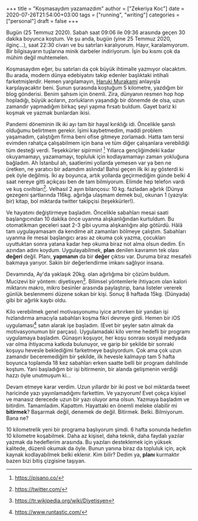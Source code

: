 +++
title = "Koşmasaydım yazamazdım"
author = ["Zekeriya Koc"]
date = 2020-07-26T21:54:00+03:00
tags = ["running", "writing"]
categories = ["personal"]
draft = false
+++

Bugün (25 Temmuz 2020). Sabah saat 09:06 ile 09:36 arasında geçen 30 dakika boyunca koştum. Ve şu anda, bugün (yine 25 Temmuz 2020, ilginç...), saat 22:30 civarı ve bu satırları karalıyorum. Hayır, karalamıyorum. Bir bilgisayarın tuşlarına minik darbeler indiriyorum. İşin bu kısmı çok da mühim değil muhtemelen.

Koşmasaydım eğer, bu satırları da çok büyük ihtimalle yazmıyor olacaktım. Bu arada, modern dünya edebiyatını takip edenler başlıktaki intihali farketmişlerdir. Hemen yargılamayın, [Haruki Murakami](https://en.wikipedia.org/wiki/Haruki%5FMurakami) anlayışla karşılayacaktır beni. Şunun şurasında koştuğum 5 kilometre, yazdığım bir blog gönderisi. Benim şahsım için önemli. Zira, dünyanın resmen hop hop hopladığı, büyük acıların, zorlukların yaşandığı bir dönemde de olsa, uzun zamandır yapmadığım birkaç şeyi yapma fırsatı buldum. Gayet bariz ki koşmak ve yazmak bunlardan ikisi.

Pandemi döneminin ilk iki ayı tam bir hayal kırıklığı idi. Öncelikle şanslı olduğumu belirtmem gerekir. İşimi kaybetmedim, maddi problem yaşamadım, çalıştığım firma beni ofise gitmeye zorlamadı. Hatta tam tersi evimden rahatça çalışabilmem için bana ve tüm diğer çalışanlara verebildiği tüm desteği verdi. Teşekkürler sipirmin!&nbsp;[^fn:1] Yıllarca gençliğimdeki kadar okuyamamayı, yazamamayı, topluluk için kodlayamamayı zaman yokluğuna bağladım. Ah İstanbul ah, saatlerimi yollarda yemesen var ya ben ne üretken, ne yaratıcı bir adamdım aslında! Bahsi geçen ilk iki ay gösterdi ki pek öyle değilmiş. İki ay boyunca, artık yollarda geçirmediğim günde belki 4 saat nereye gitti açıkçası ben de tam bilmiyorum. Elimde hep telefon vardı ve kuş cıvıltıları[^fn:2]. Velhasıl 2 ayın bilançosu: 10 kg. fazladan ağırlık (Dünya gezegeni şartlarında 116kg. ağırlığa ulaşmam demek bu), okunan 1 (yazıyla: bir) kitap, bol miktarda twitter takipçisi (teşekkürler!).

Ve hayatımı değiştirmeye başladım. Öncelikle sabahları mesai saati başlangıcından 10 dakika önce uyanma alışkanlığından kurtuldum. Bu otomatikman geceleri saat 2-3 gibi uyuma alışkanlığını alıp götürdü. Hâlâ tam uygulayamasam da kendime ait zamanları bölmeye çalıştım. Sabahları uyanma ile mesai başlangıcı arası az okuma çok yazma, çocukları uyuttuktan sonra yatana kadar hep okuma biraz not alma olsun dedim. En azından adını koydum. Uygulayabilmek, **plan** denilen kavramın tek olası **değeri** değil. Planı, **yapmanın** da bir **değer** çıktısı var. Duruma biraz mesafeli bakmaya yarıyor. Sakin bir değerlendirme imkanı sağlıyor insana.

Devamında, Ay'da yaklaşık 20kg. olan ağırlığıma bir çözüm buldum. Mucizevi bir yöntem: diyetisyen[^fn:3]. Bilimsel yöntemlerle ihtiyacım olan kalori miktarını makro, mikro besinler arasında paylaştırıp, bana listeler vererek günlük beslenmemi düzene sokan bir kişi. Sonuç 8 haftada 15kg. (Dünyada) gibi bir ağırlık kaybı oldu.

Kilo verebilmek genel motivasyonumu iyice artırırken bir yandan işi hızlandırma amacıyla sabahları koşma fikri devreye girdi. Hemen bir iOS uygulaması[^fn:4] satın alarak işe başladım. (Evet bir şeyler satın almak da motivasyonumun bir parçası). Uygulamadaki kilo verme hedefli bir programı uygulamaya başladım. Günaşırı koşuyor, her koşu sonrası sosyal medyada var olma ihtiyacıma katkıda bulunuyor, ve garip bir şekilde bir sonraki koşuyu hevesle beklediğimi farketmeye başlıyordum. Çok ama çok uzun zamandır beceremediğim bir şekilde, ilk hevesle kalmayıp tam 5 hafta boyunca toplamda 18 kez sabahları erken saatte belli bir program dahilinde koştum. Yani başladığım bir işi bitirmenin, bir alanda gelişmenin verdiği hazzı öyle unutmuşum ki...

Devam etmeye karar verdim. Uzun yıllardır bir iki post ve bol miktarda tweet haricinde yazı yayınlamadığımı farkettim. Ve yazıyorum! Evet çokça kişisel ve manasız derecede uzun bir yazı oluyor ama olsun. Yazmaya başladım ve bitirdim. Tamamladım. Kapattım. Hayattaki en önemli meleke olabilir mi **bitirmek**? Başarmak değil, denemek de değil. Bitirmek. Belki. Bilmiyorum. Bana ne?

10 kilometrelik yeni bir programa başlıyorum şimdi. 6 hafta sonunda hedefim 10 kilometre koşabilmek. Daha az kişisel, daha teknik, daha faydalı yazılar yazmak da hedeflerim arasında. Bu yazıları desteklemek için yüksek kalitede, düzenli okumak da öyle. Bunun yanına biraz da topluluk için, açık kaynak kodlayabilmek belki eklenir. Kim bilir? Dedim ya, **planı** kurmaktır bazen bizi bitiş çizgisine taşıyan.

[^fn:1]: <https://pisano.co/>
[^fn:2]: <https://twitter.com/>
[^fn:3]: <https://tr.wikipedia.org/wiki/Diyetisyen>
[^fn:4]: <https://www.runtastic.com/>
